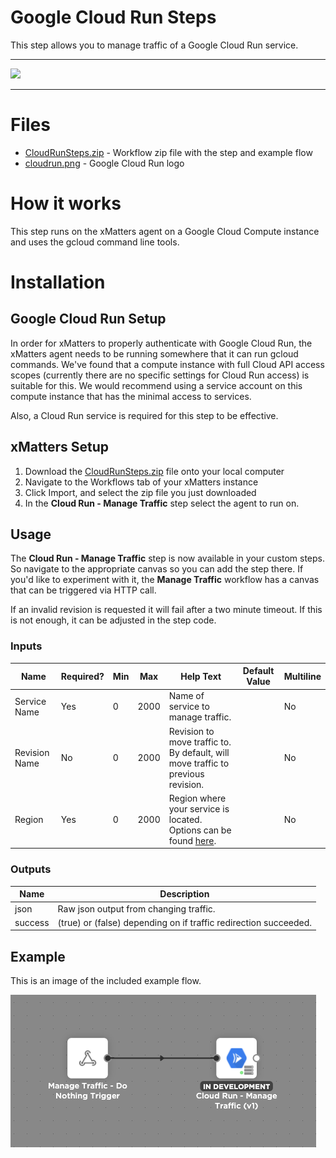 # Google Cloud Run Steps

This step allows you to manage traffic of a Google Cloud Run service.


---------

<kbd>
  <img src="https://github.com/xmatters/xMatters-Labs/raw/master/media/disclaimer.png">
</kbd>

---------

# Files

* [CloudRunSteps.zip](CloudRunSteps.zip) - Workflow zip file with the step and example flow
* [cloudrun.png](/cloudrun.png) - Google Cloud Run logo

# How it works
This step runs on the xMatters agent on a Google Cloud Compute instance and uses the gcloud command line tools.


# Installation

## Google Cloud Run Setup
In order for xMatters to properly authenticate with Google Cloud Run, the xMatters agent needs to be running somewhere that it can run gcloud commands. We've found that a compute instance with full Cloud API access scopes (currently there are no specific settings for Cloud Run access) is suitable for this. We would recommend using a service account on this compute instance that has the minimal access to services.

Also, a Cloud Run service is required for this step to be effective.

## xMatters Setup
1. Download the [CloudRunSteps.zip](CloudRunSteps.zip) file onto your local computer
2. Navigate to the Workflows tab of your xMatters instance
3. Click Import, and select the zip file you just downloaded
4. In the **Cloud Run - Manage Traffic** step select the agent to run on.


## Usage
The **Cloud Run - Manage Traffic** step is now available in your custom steps. So navigate to the appropriate canvas so you can add the step there. If you'd like to experiment with it, the **Manage Traffic** workflow has a canvas that can be triggered via HTTP call.

If an invalid revision is requested it will fail after a two minute timeout. If this is not enough, it can be adjusted in the step code.


### Inputs
| Name  | Required? | Min | Max | Help Text | Default Value | Multiline |
| ----- | ----------| --- | --- | --------- | ------------- | --------- |
| Service Name | Yes | 0 | 2000 | Name of service to manage traffic. | | No |
| Revision Name | No | 0 | 2000 | Revision to move traffic to. By default, will move traffic to previous revision. | | No |
| Region | Yes | 0 | 2000 | Region where your service is located. Options can be found [here](https://cloud.google.com/run/docs/locations). | | No |


### Outputs

| Name | Description |
| ---- | ----------  |
| json | Raw json output from changing traffic. |
| success | (true) or (false) depending on if traffic redirection succeeded. |


## Example
This is an image of the included example flow.

<kbd>
	<img src="/media/ExampleFlow.png">
</kbd>

